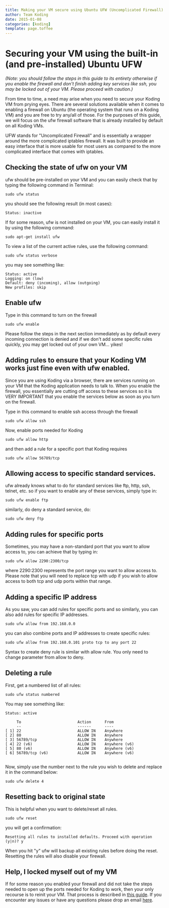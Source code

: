 ```yaml
---
title: Making your VM secure using Ubuntu UFW (Uncomplicated Firewall)
author: Team Koding
date: 2015-01-08
categories: [koding]
template: page.toffee
---
```


# Securing your VM using the built-in (and pre-installed) Ubuntu UFW
_(Note: you should follow the steps in this guide to its entirety otherwise if you enable the firewall and don't finish
adding key services like ssh, you may be locked out of your VM. Please proceed with caution.)_

From time to time, a need may arise when you need to secure your Koding VM from prying eyes. There are several solutions
available when it comes to enabling a firewall on Ubuntu (the operating system that runs on a Koding VM) and you are free
to try any/all of those. For the purposes of this guide, we will focus on the ufw firewall software that is already
installed by default on all Koding VMs.

UFW stands for "Uncomplicated Firewall" and is essentially a wrapper around the more complicated iptables firewall. It 
was built to provide an easy interface that is more usable for most users as compared to the more complicated interface that
comes with iptables.

## Checking the state of ufw on your VM
ufw should be pre-installed on your VM and you can easily check that by typing the following command in Terminal:
```
sudo ufw status
```
you should see the following result (in most cases):
```
Status: inactive
```
If for some reason, ufw is not installed on your VM, you can easily install it by using the following command:
```
sudo apt-get install ufw
```

To view a list of the current active rules, use the following command:
```
sudo ufw status verbose
```
you may see something like:
```
Status: active
Logging: on (low)
Default: deny (incoming), allow (outgoing)
New profiles: skip
```

## Enable ufw
Type in this command to turn on the firewall
```
sudo ufw enable
```
Please follow the steps in the next section immediately as by default every incoming connection is denied and
if we don't add some specific rules quickly, you may get locked out of your own VM... yikes!

## Adding rules to ensure that your Koding VM works just fine even with ufw enabled.
Since you are using Koding via a browser, there are services running on your VM that the Koding application
needs to talk to. When you enable the firewall, you essentially are cutting off access to these services so 
it is VERY IMPORTANT that you enable the services below as soon as you turn on the firewall.

Type in this command to enable ssh access through the firewall
```
sudo ufw allow ssh

```

Now, enable ports needed for Koding
```
sudo ufw allow http
```

and then add a rule for a specific port that Koding requires
```
sudo ufw allow 56789/tcp
```

## Allowing access to specific standard services.
ufw already knows what to do for standard services like ftp, http, ssh, telnet, etc. so if you want to enable
any of these services, simply type in:
```
sudo ufw enable ftp
```

similarly, do deny a standard service, do:
```
sudo ufw deny ftp
```

## Adding rules for specific ports
Sometimes, you may have a non-standard port that you want to allow access to, you can achieve that by typing in:
```
sudo ufw allow 2290:2300/tcp
```
where 2290:2300 represents the port range you want to allow access to. Please note that you will need to replace
tcp with udp if you wish to allow access to both tcp and udp ports within that range.

## Adding a specific IP address
As you saw, you can add rules for specific ports and so similarly, you can also add rules for specific IP addresses.
```
sudo ufw allow from 192.168.0.0
```

you can also combine ports and IP addresses to create specific rules:
```
sudo ufw allow from 192.168.0.101 proto tcp to any port 22
```
Syntax to create deny rule is similar with allow rule. You only need to change parameter from allow to deny.

## Deleting a rule
First, get a numbered list of all rules:
```
sudo ufw status numbered
```
You may see something like:
```
Status: active
 
     To                         Action      From
     --                         ------      ----
[ 1] 22                         ALLOW IN    Anywhere
[ 2] 80                         ALLOW IN    Anywhere
[ 3] 56789/tcp                  ALLOW IN    Anywhere
[ 4] 22 (v6)                    ALLOW IN    Anywhere (v6)
[ 5] 80 (v6)                    ALLOW IN    Anywhere (v6)
[ 6] 56789/tcp (v6)             ALLOW IN    Anywhere (v6)
 
```
Now, simply use the number next to the rule you wish to delete and replace it in the command below:
```
sudo ufw delete 4
```

## Resetting back to original state
This is helpful when you want to delete/reset all rules.
```
sudo ufw reset
```
you will get a confirmation:
```
Resetting all rules to installed defaults. Proceed with operation (y|n)? y
```
When you hit "y" ufw will backup all existing rules before doing the reset. Resetting the rules will also disable your firewall. 

## Help, I locked myself out of my VM
If for some reason you enabled your firewall and did not take the steps needed to open up the ports needed for Koding to work, then
your only recourse is to reinit your VM. That process is described in [this guide](http://learn.koding.com/faq/vm-reinit/). If you 
encounter any issues or have any questions please drop an email [here](mailto:support@koding.com).
